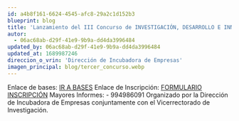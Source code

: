 ```yaml
---
id: a4b8f161-6624-4545-afc8-29a2c1d152b3
blueprint: blog
title: 'Lanzamiento del III Concurso de INVESTIGACIÓN, DESARROLLO E INNOVACIÓN EMPRESARIAL - 2023.'
autor:
  - 06ac68ab-d29f-41e9-9b9a-dd4da3996484
updated_by: 06ac68ab-d29f-41e9-9b9a-dd4da3996484
updated_at: 1689987246
direccion_o_vrin: 'Dirección de Incubadora de Empresas'
imagen_principal: blog/tercer_concurso.webp
---
```

Enlace de bases: [IR A BASES](https://drive.google.com/file/d/1X1er8goCz-Uxy3nvlX1faDwrXLagjHK_/view?fbclid=IwAR1ez5HmO9VUmm-CFgVu75lY3kDQzSYsPCEuWFoFg7Iey7Z9SXBDuAn1T6A)
Enlace de Inscripción: [FORMULARIO INSCRIPCIÓN](https://docs.google.com/forms/d/e/1FAIpQLSeczDxfix59kFIfcNIAPm4lCfxwkWWDhxmuEdtaXCzhYOT8jA/viewform)
Mayores Informes: - 994986091
Organizado por la Dirección de Incubadora de Empresas conjuntamente con el Vicerrectorado de Investigación.